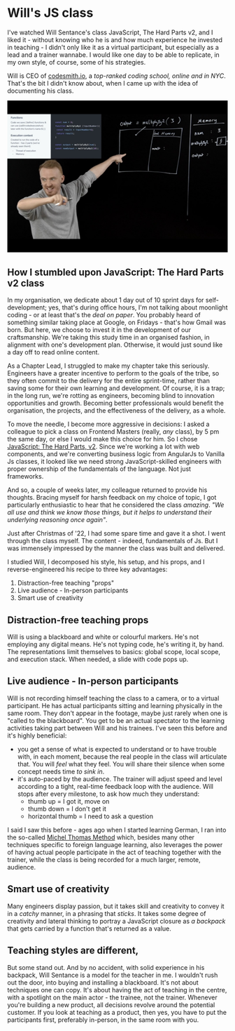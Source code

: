 # Will's JS class

I've watched Will Sentance's class JavaScript, The Hard Parts v2, and I liked it - without knowing who he is and how much experience he invested in teaching - I didn't only like it as a virtual participant, but especially as a lead and a trainer wannabe. I would like one day to be able to replicate, in my own style, of course, some of his strategies.

Will is CEO of [codesmith.io](https://www.codesmith.io), a *top-ranked coding
school, online and in NYC*. That's the bit I didn't know about, when I came up
with the idea of documenting his class.

![Will Sentance explaining code on a blackboard](./js-hard-parts-v2.jpg)

## How I stumbled upon JavaScript: The Hard Parts v2 class

In my organisation, we dedicate about 1 day out of 10 sprint days for self-development; yes, that's during office hours, I'm not talking about moonlight coding - or at least that's the *deal on paper*. You probably heard of something similar taking place at Google, on Fridays - that's how Gmail was born. But here, we choose to invest it in the development of our craftsmanship. We're taking this study time in an organised fashion, in alignment with one's development plan. Otherwise, it would just sound like a day off to read online content.

As a Chapter Lead, I struggled to make my chapter take this seriously. Engineers have a greater incentive to perform to the goals of the tribe, so they often commit to the delivery for the entire sprint-time, rather than saving some for their own learning and development. Of course, it is a trap; in the long run, we're rotting as engineers, becoming blind to innovation opportunities and growth. Becoming better professionals would benefit the organisation, the projects, and the effectiveness of the delivery, as a whole.

To move the needle, I become more aggressive in decisions: I asked a colleague to pick a class on Frontend Masters (really, *any* class), by 5 pm the same day, or else I would make this choice for him. So I chose [JavaScript: The Hard Parts, v2](https://frontendmasters.com/courses/javascript-hard-parts-v2/). Since we're working a lot with web components, and we're converting business logic from AngularJs to Vanilla Js classes, it looked like we need strong JavaScript-skilled engineers with proper ownership of the fundamentals of the language. Not just frameworks.

And so, a couple of weeks later, my colleague returned to provide his thoughts. Bracing myself for harsh feedback on my choice of topic, I got particularly enthusiastic to hear that he considered the class *amazing*. *"We all use and think we know those things, but it helps to understand their underlying reasoning once again"*.

Just after Christmas of '22, I had some spare time and gave it a shot. I went through the class myself. The content - indeed, fundamentals of Js. But I was immensely impressed by the manner the class was built and delivered.

I studied Will, I decomposed his style, his setup, and his props, and I reverse-engineered his recipe to three key advantages:

1. Distraction-free teaching "props"
1. Live audience - In-person participants
1. Smart use of creativity

## Distraction-free teaching props

Will is using a blackboard and white or colourful markers. He's not employing
any digital means. He's not typing code, he's writing it, by hand. The representations
limit themselves to basics: global scope, local scope, and execution stack. When
needed, a slide with code pops up.

## Live audience - In-person participants

Will is not recording himself teaching the class to a camera, or to a virtual
participant.
He has actual participants sitting and learning physically in the same room. They don't appear in the footage, maybe just rarely when one is "called to the blackboard". You get to be an actual spectator to the learning activities taking part between Will and his trainees. I've seen this before and it's highly beneficial:
 - you get a sense of what is expected to understand or to have trouble with, in each moment, because the real people in the class will articulate that. You will *feel* what they feel. You will share their silence when some concept needs time *to sink in*.
 - it's auto-paced by the audience. The trainer will adjust speed and level according to a tight, real-time feedback loop with the audience. Will stops after every milestone, to ask how much they understand:
   * thumb up = I got it, move on
   * thumb down = I don't get it
   * horizontal thumb = I need to ask a question

I said I saw this before - ages ago when I started learning German, I ran into
the so-called [Michel Thomas
Method](https://www.youtube.com/watch?v=U9Xh-by50pI) which, besides many other techniques
specific to foreign language learning, also leverages the power of having actual
people participate in the act of teaching together with the trainer, while the class is being recorded for a much
larger, remote, audience.

## Smart use of creativity

Many engineers display passion, but it takes skill and creativity to convey it
in a *catchy* manner, in a phrasing that *sticks*. It takes some degree of
creativity and lateral thinking to portray a JavaScript closure as *a backpack*
that gets carried by a function that's returned as a value.

## Teaching styles are different, 

But some stand out. And by no accident, with solid experience in his backpack, Will Sentance is a model for the teacher in me.
I wouldn't rush out the door, into buying and installing a blackboard. It's not about techniques one can copy.
It's about having the act of teaching in the centre, with a spotlight on the main actor -
the trainee, not the trainer. Whenever you're building a new product, all decisions revolve around
the potential customer. If you look at teaching as a product, then yes, you have
to put the participants first, preferably in-person, in the same room with you.
